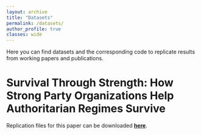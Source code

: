 ```yaml
---
layout: archive
title: "Datasets"
permalink: /datasets/
author_profile: true
classes: wide
---
```


Here you can find datasets and the corresponding code to replicate results from working papers and publications. 

# Survival Through Strength: How Strong Party Organizations Help Authoritarian Regimes Survive
Replication files for this paper can be downloaded [__here__](/assets/files/replication.zip).

